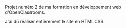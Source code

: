 Projet numéro 2 de ma formation en développement web d'OpenClassrooms.

J'ai dû réaliser entièrement le site en HTML CSS.
